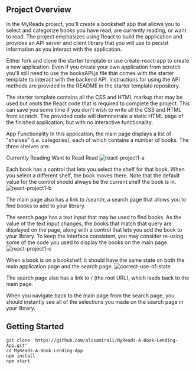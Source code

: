 ## Project Overview

In the MyReads project, you'll create a bookshelf app that allows you to select and categorize books you have read, are currently reading, or want to read. The project emphasizes using React to build the application and provides an API server and client library that you will use to persist information as you interact with the application.

Either fork and clone the starter template or use create-react-app to create a new application. Even if you create your own application from scratch you'll still need to use the booksAPI.js file that comes with the starter template to interact with the backend API. Instructions for using the API methods are provided in the README in the starter template repository.

The starter template contains all the CSS and HTML markup that may be used but omits the React code that is required to complete the project. This can save you some time if you don't wish to write all the CSS and HTML from scratch. The provided code will demonstrate a static HTML page of the finished application, but with no interactive functionality.

App Functionality
In this application, the main page displays a list of "shelves" (i.e. categories), each of which contains a number of books. The three shelves are:

Currently Reading
Want to Read
Read
![react-project1-a](https://user-images.githubusercontent.com/62913154/143073820-473594ad-c105-4621-bdd9-70cf415bb6c3.png)


Each book has a control that lets you select the shelf for that book. When you select a different shelf, the book moves there. Note that the default value for the control should always be the current shelf the book is in.
![react-project1-b](https://user-images.githubusercontent.com/62913154/143073857-8aa1ea12-c914-4953-815f-7ea2d4a5aa04.png)


The main page also has a link to /search, a search page that allows you to find books to add to your library.

The search page has a text input that may be used to find books. As the value of the text input changes, the books that match that query are displayed on the page, along with a control that lets you add the book to your library. To keep the interface consistent, you may consider re-using some of the code you used to display the books on the main page.
![react-project1-c](https://user-images.githubusercontent.com/62913154/143073884-152826ba-c383-4110-b517-2263328bf446.png)


When a book is on a bookshelf, it should have the same state on both the main application page and the search page.
![correct-use-of-state](https://user-images.githubusercontent.com/62913154/143073941-207912e5-d236-42df-a1c7-cd25a10ea4a7.gif)


The search page also has a link to / (the root URL), which leads back to the main page.

When you navigate back to the main page from the search page, you should instantly see all of the selections you made on the search page in your library.

## Getting Started

```
git clone 'https://github.com/alisamirali/MyReads-A-Book-Lending-App.git'
cd MyReads-A-Book-Lending-App
npm install
npm start
```
